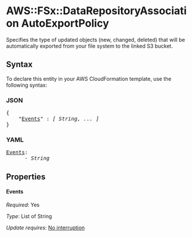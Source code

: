 # AWS::FSx::DataRepositoryAssociation AutoExportPolicy

Specifies the type of updated objects (new, changed, deleted) that will be automatically exported from your file system to the linked S3 bucket.

## Syntax

To declare this entity in your AWS CloudFormation template, use the following syntax:

### JSON

<pre>
{
    "<a href="#events" title="Events">Events</a>" : <i>[ String, ... ]</i>
}
</pre>

### YAML

<pre>
<a href="#events" title="Events">Events</a>: <i>
      - String</i>
</pre>

## Properties

#### Events

_Required_: Yes

_Type_: List of String

_Update requires_: [No interruption](https://docs.aws.amazon.com/AWSCloudFormation/latest/UserGuide/using-cfn-updating-stacks-update-behaviors.html#update-no-interrupt)
